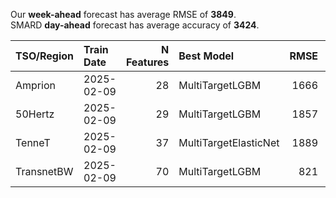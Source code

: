 
Our __week-ahead__ forecast has average RMSE of __3849__.  
SMARD __day-ahead__ forecast has average accuracy of __3424__. 
    
| TSO/Region   | Train Date   |   N Features | Best Model            |   RMSE |   TSO RMSE |
|:-------------|:-------------|-------------:|:----------------------|-------:|-----------:|
| Amprion      | 2025-02-09   |           28 | MultiTargetLGBM       |   1666 |       1539 |
| 50Hertz      | 2025-02-09   |           29 | MultiTargetLGBM       |   1857 |       4312 |
| TenneT       | 2025-02-09   |           37 | MultiTargetElasticNet |   1889 |       1541 |
| TransnetBW   | 2025-02-09   |           70 | MultiTargetLGBM       |    821 |       1328 |